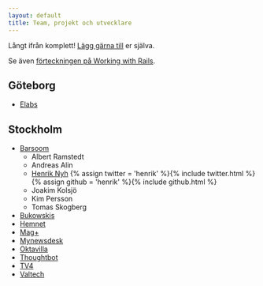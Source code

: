 ```yaml
---
layout: default
title: Team, projekt och utvecklare
---
```


Långt ifrån komplett! [Lägg gärna till](https://github.com/rails-se/rails-se.github.com/edit/master/directory.md) er själva.

Se även [förteckningen på Working with Rails](http://www.workingwithrails.com/browse/people/country/Sweden).

<!--

  Håll gärna bokstavsordning på orter, sen team, sen personer (förnamn, sen efternamn).

  Jekyll/Maruku är dåligt på nästlade listor, därav vanlig HTML. :(

-->

## Göteborg

<ul>

  <li>
    <a href="http://elabs.se">Elabs</a>
  </li>

</ul>

## Stockholm

<ul>

  <li>
    <a href="http://barsoom.se">Barsoom</a>
    <ul>
      <li>Albert Ramstedt</li>
      <li>Andreas Alin</li>
      <li>
        <a href="http://henrik.nyh.se">Henrik Nyh</a>
        {% assign twitter = 'henrik' %}{% include twitter.html %}
        {% assign github = 'henrik' %}{% include github.html %}
      </li>
      <li>Joakim Kolsjö</li>
      <li>Kim Persson</li>
      <li>Tomas Skogberg</li>
    </ul>
  </li>

  <li>
    <a href="http://bukowskis.com">Bukowskis</a>
  </li>

  <li>
    <a href="http://www.hemnet.se">Hemnet</a>
  </li>

  <li>
    <a href="http://www.magplus.com">Mag+</a>
  </li>

  <li>
    <a href="http://www.mynewsdesk.com">Mynewsdesk</a>
  </li>

  <li>
    <a href="http://oktavilla.se">Oktavilla</a>
  </li>

  <li>
    <a href="http://www.thoughtbot.com/">Thoughtbot</a>
  </li>

  <li>
    <a href="http://www.tv4.se/">TV4</a>
  </li>

  <li>
    <a href="http://www.valtech.se">Valtech</a>
  </li>

</ul>
